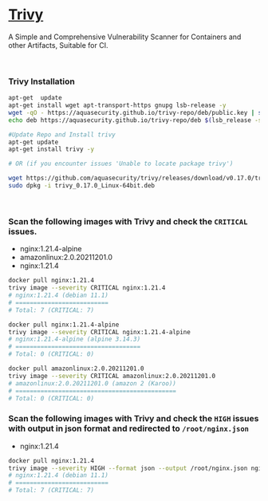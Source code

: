 # [Trivy](https://aquasecurity.github.io/trivy)

A Simple and Comprehensive Vulnerability Scanner for Containers and other Artifacts, Suitable for CI.

<br />

### Trivy Installation
```bash
apt-get  update
apt-get install wget apt-transport-https gnupg lsb-release -y
wget -qO - https://aquasecurity.github.io/trivy-repo/deb/public.key | sudo apt-key add -
echo deb https://aquasecurity.github.io/trivy-repo/deb $(lsb_release -sc) main | sudo tee -a /etc/apt/sources.list.d/trivy.list

#Update Repo and Install trivy
apt-get update
apt-get install trivy -y

# OR (if you encounter issues 'Unable to locate package trivy')

wget https://github.com/aquasecurity/trivy/releases/download/v0.17.0/trivy_0.17.0_Linux-64bit.deb
sudo dpkg -i trivy_0.17.0_Linux-64bit.deb

```

<br />

### Scan the following images with Trivy and check the `CRITICAL` issues.
 - nginx:1.21.4-alpine
 - amazonlinux:2.0.20211201.0
 - nginx:1.21.4


```bash
docker pull nginx:1.21.4
trivy image --severity CRITICAL nginx:1.21.4
# nginx:1.21.4 (debian 11.1)
# ==========================
# Total: 7 (CRITICAL: 7)

docker pull nginx:1.21.4-alpine
trivy image --severity CRITICAL nginx:1.21.4-alpine
# nginx:1.21.4-alpine (alpine 3.14.3)
# ===================================
# Total: 0 (CRITICAL: 0)

docker pull amazonlinux:2.0.20211201.0
trivy image --severity CRITICAL amazonlinux:2.0.20211201.0
# amazonlinux:2.0.20211201.0 (amazon 2 (Karoo))
# =============================================
# Total: 0 (CRITICAL: 0)

```

### Scan the following images with Trivy and check the `HIGH` issues with output in json format and redirected to `/root/nginx.json`
- nginx:1.21.4


```bash
docker pull nginx:1.21.4
trivy image --severity HIGH --format json --output /root/nginx.json nginx:1.21.4 
# nginx:1.21.4 (debian 11.1)
# ==========================
# Total: 7 (CRITICAL: 7)

```

